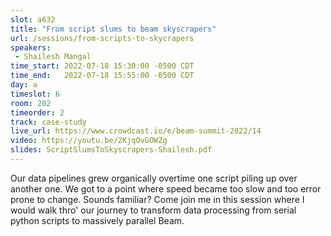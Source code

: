 ```yaml
---
slot: a632
title: "From script slums to beam skyscrapers"
url: /sessions/from-scripts-to-skycrapers
speakers:
 - Shailesh Mangal
time_start: 2022-07-18 15:30:00 -0500 CDT
time_end:   2022-07-18 15:55:00 -0500 CDT
day: a
timeslot: 6
room: 202
timeorder: 2
track: case-study
live_url: https://www.crowdcast.io/e/beam-summit-2022/14
video: https://youtu.be/2KjqOvGOWZg
slides: ScriptSlumsToSkyscrapers-Shailesh.pdf
---
```


Our data pipelines grew organically overtime one script piling up over another one. We got to a point where speed became too slow and too error prone to change. Sounds familiar? Come join me in this session where I would walk thro' our journey to transform data processing from serial python scripts to massively parallel Beam. 